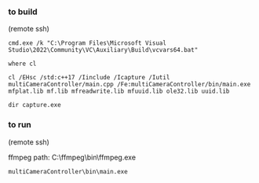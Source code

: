 ### to build

(remote ssh)

```
cmd.exe /k "C:\Program Files\Microsoft Visual Studio\2022\Community\VC\Auxiliary\Build\vcvars64.bat"

where cl

cl /EHsc /std:c++17 /Iinclude /Icapture /Iutil multiCameraController/main.cpp /Fe:multiCameraController/bin/main.exe mfplat.lib mf.lib mfreadwrite.lib mfuuid.lib ole32.lib uuid.lib

dir capture.exe
```

### to run

(remote ssh)

ffmpeg path: C:\ffmpeg\bin\ffmpeg.exe

```
multiCameraController\bin\main.exe
```